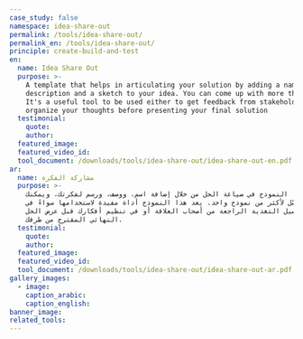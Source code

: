 ```yaml
---
case_study: false
namespace: idea-share-out
permalink: /tools/idea-share-out/
permalink_en: /tools/idea-share-out/
principle: create-build-and-test
en:
  name: Idea Share Out
  purpose: >-
    A template that helps in articulating your solution by adding a name, a
    description and a sketch to your idea. You can come up with more than one.
    It's a useful tool to be used either to get feedback from stakeholders or to
    organize your thoughts before presenting your final solution
  testimonial:
    quote:
    author:
  featured_image:
  featured_video_id:
  tool_document: /downloads/tools/idea-share-out/idea-share-out-en.pdf
ar:
  name: مشاركة الفكرة
  purpose: >-
    يساعد هذا النموذج في صياغة الحل من خلال إضافة اسم، ووصف، ورسم لفكرتك، ويمكنك
    التوصّل لأكثر من نموذج واحد. يعد هذا النموذج أداة مفيدة لاستخدامها سواءً في
    تحصيل التغذية الراجعة من أصحاب العلاقة أو في تنظيم أفكارك قبل عرض الحل
    النهائي المقترح من طرفك.
  testimonial:
    quote:
    author:
  featured_image:
  featured_video_id:
  tool_document: /downloads/tools/idea-share-out/idea-share-out-ar.pdf
gallery_images:
  - image:
    caption_arabic:
    caption_english:
banner_image:
related_tools:
---
```


